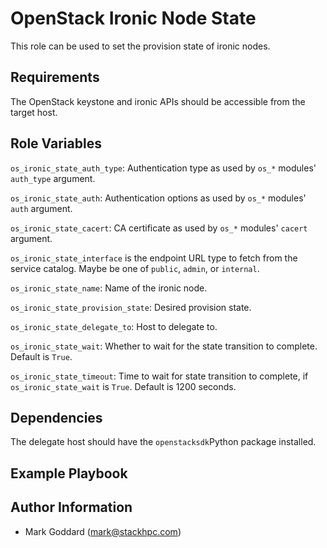OpenStack Ironic Node State
===========================

This role can be used to set the provision state of ironic nodes.

Requirements
------------

The OpenStack keystone and ironic APIs should be accessible from the target
host.

Role Variables
--------------

`os_ironic_state_auth_type`: Authentication type as used by `os_*` modules'
`auth_type` argument.

`os_ironic_state_auth`: Authentication options as used by `os_*` modules'
`auth` argument.

`os_ironic_state_cacert`: CA certificate as used by `os_*` modules' `cacert`
argument.

`os_ironic_state_interface` is the endpoint URL type to fetch from the service
catalog. Maybe be one of `public`, `admin`, or `internal`.

`os_ironic_state_name`: Name of the ironic node.

`os_ironic_state_provision_state`: Desired provision state.

`os_ironic_state_delegate_to`: Host to delegate to.

`os_ironic_state_wait`: Whether to wait for the state transition to complete.
Default is `True`.

`os_ironic_state_timeout`: Time to wait for state transition to complete, if
`os_ironic_state_wait` is `True`. Default is 1200 seconds.

Dependencies
------------

The delegate host should have the `openstacksdk`Python  package installed.

Example Playbook
----------------

Author Information
------------------

- Mark Goddard (<mark@stackhpc.com>)
